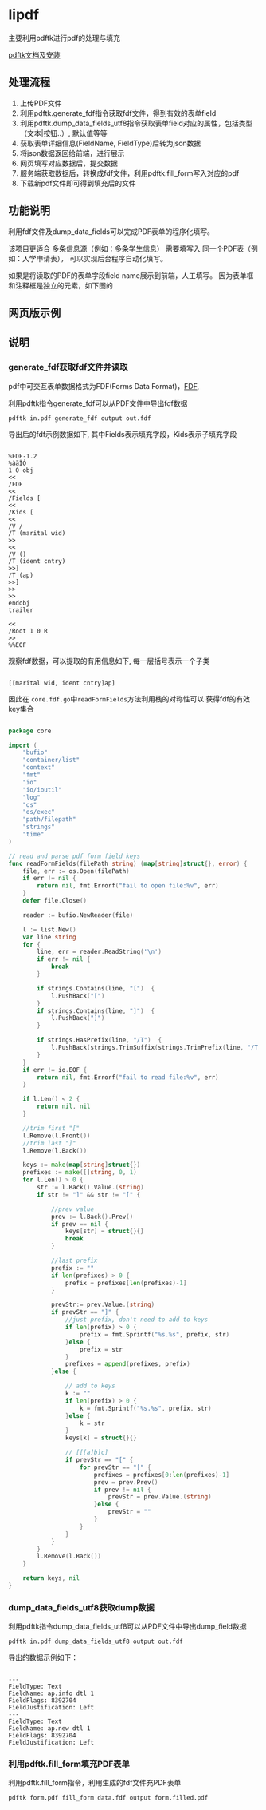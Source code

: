 # lipdf

主要利用pdftk进行pdf的处理与填充

[pdftk文档及安装](https://www.pdflabs.com/tools/pdftk-the-pdf-toolkit/)

## 处理流程

1. 上传PDF文件
2. 利用pdftk.generate_fdf指令获取fdf文件，得到有效的表单field
3. 利用pdftk.dump_data_fields_utf8指令获取表单field对应的属性，包括类型（文本|按钮..）, 默认值等等
4. 获取表单详细信息(FieldName, FieldType)后转为json数据
5. 将json数据返回给前端，进行展示
6. 网页填写对应数据后，提交数据
7. 服务端获取数据后，转换成fdf文件，利用pdftk.fill_form写入对应的pdf
8. 下载新pdf文件即可得到填充后的文件

## 功能说明

利用fdf文件及dump_data_fields可以完成PDF表单的程序化填写。

该项目更适合 多条信息源（例如：多条学生信息） 需要填写入 同一个PDF表（例如：入学申请表），
可以实现后台程序自动化填写。

如果是将读取的PDF的表单字段field name展示到前端，人工填写。
因为表单框和注释框是独立的元素，如下图的


## 网页版示例



## 说明

### generate_fdf获取fdf文件并读取

pdf中可交互表单数据格式为FDF(Forms Data Format)，[FDF](https://en.wikipedia.org/wiki/PDF#Forms_Data_Format_.28FDF.29),

利用pdftk指令generate_fdf可以从PDF文件中导出fdf数据
```shell
pdftk in.pdf generate_fdf output out.fdf
```

导出后的fdf示例数据如下, 其中Fields表示填充字段，Kids表示子填充字段

```

%FDF-1.2
%âãÏÓ
1 0 obj 
<<
/FDF 
<<
/Fields [
<<
/Kids [
<<
/V /
/T (marital wid)
>> 
<<
/V ()
/T (ident cntry)
>>]
/T (ap)
>>]
>>
>>
endobj 
trailer

<<
/Root 1 0 R
>>
%%EOF
```

观察fdf数据，可以提取的有用信息如下, 每一层括号表示一个子类

```

[[marital wid, ident cntry]ap]

```

因此在 ```core.fdf.go```中```readFormFields```方法利用栈的对称性可以
获得fdf的有效key集合

```go

package core

import (
	"bufio"
	"container/list"
	"context"
	"fmt"
	"io"
	"io/ioutil"
	"log"
	"os"
	"os/exec"
	"path/filepath"
	"strings"
	"time"
)

// read and parse pdf form field keys
func readFormFields(filePath string) (map[string]struct{}, error) {
	file, err := os.Open(filePath)
	if err != nil {
		return nil, fmt.Errorf("fail to open file:%v", err)
	}
	defer file.Close()

	reader := bufio.NewReader(file)

	l := list.New()
	var line string
	for {
		line, err = reader.ReadString('\n')
		if err != nil {
			break
		}

		if strings.Contains(line, "[")  {
			l.PushBack("[")
		}
		if strings.Contains(line, "]")  {
			l.PushBack("]")
		}

		if strings.HasPrefix(line, "/T")  {
			l.PushBack(strings.TrimSuffix(strings.TrimPrefix(line, "/T ("), ")\n"))
		}
	}
	if err != io.EOF {
		return nil, fmt.Errorf("fail to read file:%v", err)
	}

	if l.Len() < 2 {
		return nil, nil
	}

	//trim first "["
	l.Remove(l.Front())
	//trim last "]"
	l.Remove(l.Back())

	keys := make(map[string]struct{})
	prefixes := make([]string, 0, 1)
	for l.Len() > 0 {
		str := l.Back().Value.(string)
		if str != "]" && str != "[" {

			//prev value
			prev := l.Back().Prev()
			if prev == nil {
				keys[str] = struct{}{}
				break
			}

			//last prefix
			prefix := ""
			if len(prefixes) > 0 {
				prefix = prefixes[len(prefixes)-1]
			}

			prevStr:= prev.Value.(string)
			if prevStr == "]" {
				//just prefix, don't need to add to keys
				if len(prefix) > 0 {
					prefix = fmt.Sprintf("%s.%s", prefix, str)
				}else {
					prefix = str
				}
				prefixes = append(prefixes, prefix)
			}else {

				// add to keys
				k := ""
				if len(prefix) > 0 {
					k = fmt.Sprintf("%s.%s", prefix, str)
				}else {
					k = str
				}
				keys[k] = struct{}{}

				// [[[a]b]c]
				if prevStr == "[" {
					for prevStr == "[" {
						prefixes = prefixes[0:len(prefixes)-1]
						prev = prev.Prev()
						if prev != nil {
							prevStr = prev.Value.(string)
						}else {
							prevStr = ""
						}
					}
				}
			}
		}
		l.Remove(l.Back())
	}

	return keys, nil
}

```

### dump_data_fields_utf8获取dump数据

利用pdftk指令dump_data_fields_utf8可以从PDF文件中导出dump_field数据
```shell
pdftk in.pdf dump_data_fields_utf8 output out.fdf
```

导出的数据示例如下：

```

---
FieldType: Text
FieldName: ap.info dtl 1
FieldFlags: 8392704
FieldJustification: Left
---
FieldType: Text
FieldName: ap.new dtl 1
FieldFlags: 8392704
FieldJustification: Left

```

### 利用pdftk.fill_form填充PDF表单

利用pdftk.fill_form指令，利用生成的fdf文件充PDF表单
```shell
pdftk form.pdf fill_form data.fdf output form.filled.pdf
```